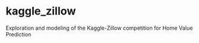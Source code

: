 # kaggle_zillow
Exploration and modeling of the Kaggle-Zillow competition for Home Value Prediction
